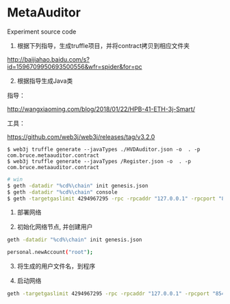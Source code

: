 # MetaAuditor
Experiment source code


1. 根据下列指导，生成truffle项目，并将contract拷贝到相应文件夹

http://baijiahao.baidu.com/s?id=1596709950693500556&wfr=spider&for=pc

2. 根据指导生成Java类 

指导：

http://wangxiaoming.com/blog/2018/01/22/HPB-41-ETH-3j-Smart/

工具：

https://github.com/web3j/web3j/releases/tag/v3.2.0

```shell
$ web3j truffle generate --javaTypes ./HVDAuditor.json -o  . -p com.bruce.metaauditor.contract
$ web3j truffle generate --javaTypes /Register.json -o  . -p com.bruce.metaauditor.contract

```

```bash
# win
$ geth -datadir "%cd%\chain" init genesis.json
$ geth -datadir "%cd%\chain" console
$ geth -targetgaslimit 4294967295 -rpc -rpcaddr "127.0.0.1" -rpcport "8545" -port "30301" -rpcapi "eth,web3,personal" -networkid 2018 -identity 2018 -nodiscover -maxpeers 5 -datadir "%cd%\chain" -unlock 0 -rpccorsdomain "*" -mine console
```

1. 部署网络

2. 初始化网络节点, 并创建用户

```bash
geth -datadir "%cd%\chain" init genesis.json

personal.newAccount("root");
```

3. 将生成的用户文件名，到程序

4. 启动网络 

```bash
geth -targetgaslimit 4294967295 -rpc -rpcaddr "127.0.0.1" -rpcport "8545" -port "30301" -rpcapi "eth,web3,personal" -networkid 2018 -identity 2018 -nodiscover -maxpeers 5 -datadir "%cd%\chain" -unlock 0 -rpccorsdomain "*" -mine console
```
